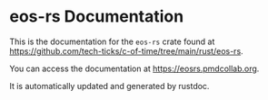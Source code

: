 # eos-rs Documentation
This is the documentation for the `eos-rs` crate found at <https://github.com/tech-ticks/c-of-time/tree/main/rust/eos-rs>.

You can access the documentation at <https://eosrs.pmdcollab.org>.

It is automatically updated and generated by rustdoc.
